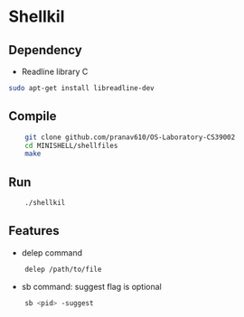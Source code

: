 # Shellkil 
## Dependency
- Readline library C
```bash
sudo apt-get install libreadline-dev
```
## Compile
```bash
    git clone github.com/pranav610/OS-Laboratory-CS39002
    cd MINISHELL/shellfiles
    make
```
## Run
```bash
    ./shellkil
```
## Features
- delep command
```bash
    delep /path/to/file
```
- sb command: suggest flag is optional
```bash
    sb <pid> -suggest 
```

